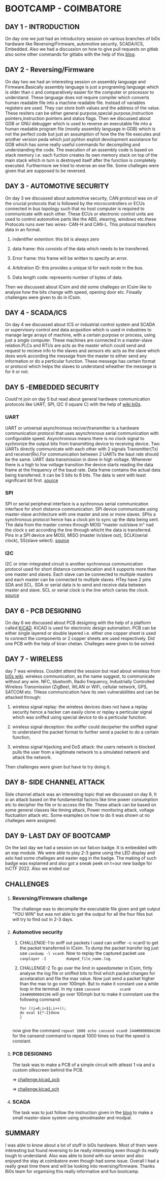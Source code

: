 # BOOTCAMP - COIMBATORE
## DAY 1 - INTRODUCTION

On  day one we just had an introductory session on various branches of bi0s hardware like Reversing/Firmware, automotive security, SCADA/ICS, Embedded. Also we had a discussion on how to give pull requests on gitlab also some other commands for gitlabs with the help of this [blog](https://web.archive.org/web/20161121145226/http://rypress.com:80/tutorials/git/index).


## DAY 2 - Reversing/Firmware

On day two we had an interesting session on assembly language and Firmware.Basically assembly language is just a programing language which is older than c and comparatively easier for the computer or processor to understand. These language does not require compiler which converts human readable file into a machine readable file. Instead of variables registers are used. They can store both values and the address of the value. These resiters can be either general purpose,special purpose,instruction pointers,instruction pointers and status flags. Then we discussed about GDB or GNU debugger which is used to reverse an executable file into a human readable program file (mostly assembly language in GDB) which is not the perfect code but just an assumption of how the the file executes and another version peda which just pyhton exploit devolopment assistance for GDB which has some really useful commands for decompiling and understanding the code. The execution of an assembly code is based on stack memory i.e. each fuction creates its own memory stack on top of the main stack which in turn is destroyed itself after the function is completely executed. Furthermore we tried to reverse an exe file. Some challeges were given that are supposed to be reversed.


## DAY 3 - AUTOMOTIVE SECURITY

On day 3 we discussed about automotive security, CAN protocol was on of the crucial protocols that is followed by the microcontrollers or ECUs connected in bus topology such that no host computer is required to communicate with each other. These ECUs or electronic control units are used to control automotive parts like the ABS, stearing, windows etc.these Protocols runs over two wires- CAN-H and CAN-L. This protocol transfers data in an format.
1. indentifier extention: this bit is always zero

2. data frame: this consists of the data which needs to be transferred.

3. Error frame: this frame will be written to specify an error.

4. Arbitration ID: this provides a unique id for each node in the bus.

5. Data length code: represents number of bytes of data.

Then we discussed about ICsim and did some challeges on ICsim like to analyse how the bits change with speed, opening door etc. Finaally challenges were given to do in ICsim.

## DAY 4 - SCADA/ICS

On day 4 we discussed about ICS or industrial control system and SCADA or supervisory control and data acqusition which is used in industries to manage large arrays of machine, with a certain purpose or process, using just a single computer. These machines are connected in a master-slave relation.PLCs and RTUs are acts as the master which could send and request to recieve info to the slaves and sensors etc acts as the slave which does work according the messege from the master to either send  any information or do a perticular function. These messege has certain format or protocol which helps the slaves to understand wheather the messege is for it or not.

## DAY 5 -EMBEDDED SECURITY

Could'nt join on day 5 but read about general hardware  communication protocols like UART, SPI, I2C (I square C) with the help of [wiki bi0s](https://wiki.bi0s.in/hardware/basic-electronics/protocols/). 

 ### UART

 UART or universal asynchronous reciver/transmitter is a hardware communication protocol that uses asynchronous serial communication with configurable speed. Asynchronous means there is no clock signal to sychronize the output bits from transmitting device to receiving device. Two UARTs directly communicate with each other with 2 signals Transmitter(Tx) and receiver(Rx).For communication between 2 UARTs the baut rate should be the same. UART data transmission in done in high voltage. Whenever there is a high to low voltage transition the device starts reading the data frame at the frequency of the baud rate. Data frame contains the actual data being transferred. it can be 5 bits to 8 bits. The data is sent with least significant bit first.
 [source](https://www.analog.com/en/analog-dialogue/articles/uart-a-hardware-communication-protocol.html#:~:text=By%20definition%2C%20UART%20is%20a,going%20to%20the%20receiving%20end.)

 ### SPI

 SPI or serial peripheral interface is a sychronous serial communication interface for short distance communication. SPI device communicate using master-slave architecture with one master and one or more slaves. SPIis a synchronous protocol hence has a clock pin to sync up the data being sent. The data from the master comes through MOSI "master out/slave in" nad the clock s set according the line through whicht the data is transferred. Pins in a SPI device are MOSI, MISO (master in/slave out), SCLK(serial clock), SS(slave select).
 [source](https://wiki.bi0s.in/hardware/basic-electronics/protocols/)

 ### I2C

 I2C or inter-integrated circuit is another sychronous communication protocol used for short distance communication and it supports more than one master and slaves. Each slave can be connected to multiple masters and each master can be connected to multiple slaves. HTey have 2 pins SDA and SCL. SDA or serial data is to send and receive data between master and slave. SCL or serial clock is the line which caries the clock.
 [source](https://www.circuitbasics.com/basics-of-the-i2c-communication-protocol/)

## DAY 6 - PCB DESIGNING

On day 6 we discussed about PCB designing with the help of a platform called [KiCAD](https://www.kicad.org/download/). KiCAD is used for electronic design automation. PCB can be either single layered or double layered i.e. either one copper sheet is used to connect the components or 2 copper sheets are used respectively. Did one PCB with the help of kiran chetan. Challeges were given to be solved.

## DAY 7 - WIRELESS

day 7 was wireless. Couldnt attend the session but read about wireless from [bi0s wiki](https://wiki.bi0s.in/hardware/wireless/introduction/). wireless communication, as the name suggest, to communicate without any wire. NFC, bluetooth, Radio frequency,  Industrially Controlled Wireless Transmission (ZigBee), WLAN or WiFi, cellular network, GPS, SATCOM etc. THese communication have its own vulnerabilities and can be attacked through:
 1. wireless signal replay: the wireless devices does not have a replay security hence a hacker can easily clone or replay a perticular signal which was sniffed using special device to do a perticular function.

 2. wireless signal deception: the sniffer could decipeher the sniffed signal to understand the packet format to further send a packet to do a certain function,

 3. wireless signal hijacking and DoS attack: the users network is blocked pulls the user from a legitimate network to a simulated network and attack the network.

Then challenges were given but have to try doing it.

## DAY 8- SIDE CHANNEL ATTACK

Side channel attack was an interesting topic that we discussed on day 8. It si an attack based on the fundamental factors like time power consumption etc to decipher the file or to access the file. These attack can be based on some general classes like timing attack, Power monitoring attack, voltage fluctuation attack etc. Some examples on how to do it was shown ut no challeges were assigned.

## DAY 9- LAST DAY OF BOOTCAMP

On the last day we had a session on our falcon badge. It is embedded with an esp module. We were able to play 2-3 game using the LED display and aslo had some challeges and easter egg in the badge. The making of such badge was explained and also got a sneak peek on t=our new badge for InCTF 2022. Also we ended our 

 ## CHALLENGES

  1. ### Reversing/Firmware challenge
     The challenge was to decompile  the executable file given and get output "YOU WIN" but was not able to        get the output for all the four files but will try to find out in 2-3 days.
   
  2. ### Automotive security
      1. CHALLENGE-1 
        to sniff out packets I used  can sniffer -c vcan0 to get the packet transferred in ICsim. To dump the         packet transfer log just use `candump -l vcan0`. Now to replay the captured packet use `canplayer -I         dumped_file_name.log`.
      2. CHALLENGE-2
        To go over the limit in speedometer in ICsim, firtly analyse the log file or  sniffed bits to find           which packet changes for accelaration and file the max value. Now just send a packet higher than the         max to go over 100mph. But to make it constant use a while loop in the terminal. In my case `cansend         vcan0 244#0000004196` will go over 100mph but to make it connstant  use the following command:
        
         ```function repeat(){
         for ((i=0;i<$1;i++));
         do eval ${*:2}done
         }
       
       now give the command `repeat 1000 echo cansend vcan0 244#0000004196` for the cansend command to repeat 1000 times so that the speed is constant.
    
   3. ### PCB DESIGNING
       
       The task was to make a PCB of a simple circuit with atleast 1 via and a custom silkscreen behind the PCB. 

       => [challenge.kicad_pcb](https://github.com/Karthik-G-21-06/bootcamp_2022/blob/main/challege.kicad_pcb)

       => [challenge.kicad_sch](https://github.com/Karthik-G-21-06/bootcamp_2022/blob/main/challege.kicad_sch)

   4. ### SCADA
      
      The task was to just follow the instruction given in the [blog](https://www.hackers-arise.com/post/2016/10/31/SCADA-Hacking-Modbus-MasterSlave-Simulation) to make a  small master-slave system using qmodmaster and modpal.
## SUMMARY
 
 I was able to know about a lot of stuff in bi0s hardware. Most of them were interesting but found reversing to be really interesting even though its really tough to understand. Also was able to bond with our senior and also enjoyed the stay at coimbatore even though had some issue. Overall I had a really great time there and will be looking into reversing/firmware. Thanks Bi0s team for organising this really informative and fun bootcamp.











